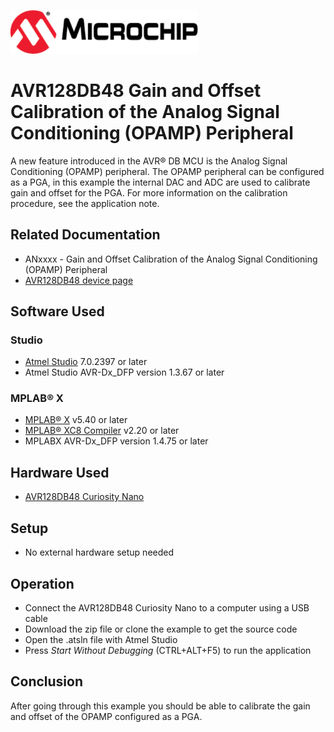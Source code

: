 <!-- Please do not change this html logo with link -->
<a href="https://www.microchip.com" rel="nofollow"><img src="images/microchip.png" alt="MCHP" width="300"/></a>

# AVR128DB48 Gain and Offset Calibration of the Analog Signal Conditioning (OPAMP) Peripheral

A new feature introduced in the AVR® DB MCU is the Analog Signal Conditioning (OPAMP) peripheral. The OPAMP peripheral can be configured as a PGA, in this example the internal DAC and ADC are used to calibrate gain and offset for the PGA. For more information on the calibration procedure, see the application note.   

## Related Documentation

* ANxxxx - Gain and Offset Calibration of the Analog Signal Conditioning (OPAMP) Peripheral
* [AVR128DB48 device page](https://www.microchip.com/wwwproducts/en/AVR128DB48)

## Software Used
### Studio
* [Atmel Studio](https://www.microchip.com/mplab/avr-support/atmel-studio-7) 7.0.2397 or later
* Atmel Studio AVR-Dx_DFP version 1.3.67 or later
### MPLAB® X
* [MPLAB® X](https://www.microchip.com/mplab/mplab-x-ide) v5.40 or later
* [MPLAB® XC8 Compiler](https://www.microchip.com/mplab/compilers) v2.20 or later
* MPLABX AVR-Dx_DFP version 1.4.75 or later
  
## Hardware Used

* [AVR128DB48 Curiosity Nano](https://www.microchip.com/wwwproducts/en/AVR128DB48)

## Setup

* No external hardware setup needed

## Operation
* Connect the AVR128DB48 Curiosity Nano to a computer using a USB cable
* Download the zip file or clone the example to get the source code
* Open the .atsln file with Atmel Studio
* Press *Start Without Debugging* (CTRL+ALT+F5) to run the application

## Conclusion
After going through this example you should be able to calibrate the gain and offset of the OPAMP configured as a PGA.
